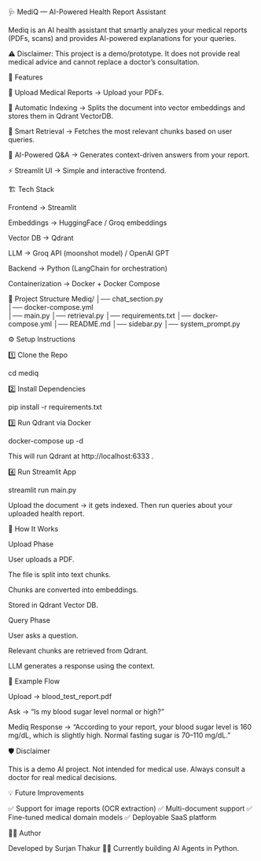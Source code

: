 🩺 MediQ — AI-Powered Health Report Assistant

Mediq is an AI health assistant that smartly analyzes your medical reports (PDFs, scans) and provides AI-powered explanations for your queries.

⚠️ Disclaimer: This project is a demo/prototype. It does not provide real medical advice and cannot replace a doctor’s consultation.

🚀 Features

📄 Upload Medical Reports → Upload your PDFs.

🤖 Automatic Indexing → Splits the document into vector embeddings and stores them in Qdrant VectorDB.

🔎 Smart Retrieval → Fetches the most relevant chunks based on user queries.

💬 AI-Powered Q&A → Generates context-driven answers from your report.

⚡ Streamlit UI → Simple and interactive frontend.

🏗️ Tech Stack

Frontend → Streamlit

Embeddings → HuggingFace / Groq embeddings

Vector DB → Qdrant

LLM → Groq API (moonshot model) / OpenAI GPT

Backend → Python (LangChain for orchestration)

Containerization → Docker + Docker Compose

📂 Project Structure
Mediq/
│── chat_section.py   
│── docker-compose.yml     
│── main.py
│── retrieval.py
│── requirements.txt
│── docker-compose.yml
│── README.md
│── sidebar.py
│── system_prompt.py

⚙️ Setup Instructions

1️⃣ Clone the Repo

cd mediq


2️⃣ Install Dependencies

pip install -r requirements.txt


3️⃣ Run Qdrant via Docker

docker-compose up -d


This will run Qdrant at http://localhost:6333
.

4️⃣ Run Streamlit App

streamlit run main.py


Upload the document → it gets indexed.
Then run queries about your uploaded health report.

🧠 How It Works

Upload Phase

User uploads a PDF.

The file is split into text chunks.

Chunks are converted into embeddings.

Stored in Qdrant Vector DB.

Query Phase

User asks a question.

Relevant chunks are retrieved from Qdrant.

LLM generates a response using the context.

📌 Example Flow

Upload → blood_test_report.pdf

Ask → “Is my blood sugar level normal or high?”

Mediq Response → “According to your report, your blood sugar level is 160 mg/dL, which is slightly high. Normal fasting sugar is 70–110 mg/dL.”

🛡️ Disclaimer

This is a demo AI project. Not intended for medical use.
Always consult a doctor for real medical decisions.

💡 Future Improvements

✅ Support for image reports (OCR extraction)
✅ Multi-document support
✅ Fine-tuned medical domain models
✅ Deployable SaaS platform

👨‍💻 Author

Developed by Surjan Thakur 🧑‍💻
Currently building AI Agents in Python.